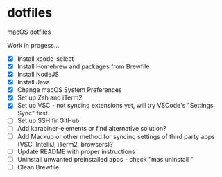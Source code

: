 # dotfiles

macOS dotfiles

Work in progess...

- [x] Install xcode-select
- [x] Install Homebrew and packages from Brewfile
- [x] Install NodeJS
- [x] Install Java
- [x] Change macOS System Preferences
- [x] Set up Zsh and iTerm2
- [x] Set up VSC - not syncing extensions yet, will try VSCode's "Settings Sync" first.
- [ ] Set up SSH fir GitHub
- [ ] Add karabiner-elements or find alternative solution?
- [ ] Add Mackup or other method for syncing settings of third party apps (VSC, IntelliJ, iTerm2, browsers)?
- [ ] Update README with proper instructions
- [ ] Uninstall unwanted preinstalled apps - check "mas uninstall <app>"
- [ ] Clean Brewfile
